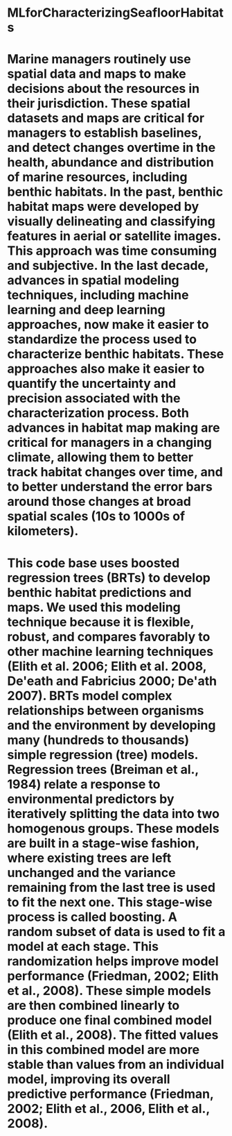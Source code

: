 # MLforCharacterizingSeafloorHabitats
# Marine managers routinely use spatial data and maps to make decisions about the resources in their jurisdiction. These spatial datasets and maps are critical for managers to establish baselines, and detect changes overtime in the health, abundance and distribution of marine resources, including benthic habitats. In the past, benthic habitat maps were developed by visually delineating and classifying features in aerial or satellite images. This approach was time consuming and subjective. In the last decade, advances in spatial modeling techniques, including machine learning and deep learning approaches, now make it easier to standardize the process used to characterize benthic habitats. These approaches also make it easier to quantify the uncertainty and precision associated with the characterization process. Both advances in habitat map making are critical for managers in a changing climate, allowing them to better track habitat changes over time, and to better understand the error bars around those changes at broad spatial scales (10s to 1000s of kilometers).

# This code base uses boosted regression trees (BRTs) to develop benthic habitat predictions and maps. We used this modeling technique because it is flexible, robust, and compares favorably to other machine learning techniques (Elith et al. 2006; Elith et al. 2008, De'eath and Fabricius 2000; De'ath 2007). BRTs model complex relationships between organisms and the environment by developing many (hundreds to thousands) simple regression (tree) models. Regression trees (Breiman et al., 1984) relate a response to environmental predictors by iteratively splitting the data into two homogenous groups. These models are built in a stage-wise fashion, where existing trees are left unchanged and the variance remaining from the last tree is used to fit the next one. This stage-wise process is called boosting. A random subset of data is used to fit a model at each stage. This randomization helps improve model performance (Friedman, 2002; Elith et al., 2008). These simple models are then combined linearly to produce one final combined model (Elith et al., 2008). The fitted values in this combined model are more stable than values from an individual model, improving its overall predictive performance (Friedman, 2002; Elith et al., 2006, Elith et al., 2008).
